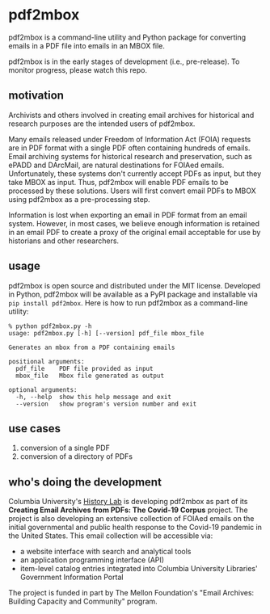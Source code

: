 # pdf2mbox
pdf2mbox is a command-line utility and Python package for converting emails in a PDF file into emails in an MBOX file. 

pdf2mbox is in the early stages of development (i.e., pre-release). To monitor progress, please watch this repo.

## motivation
Archivists and others involved in creating email archives for historical and research purposes are the intended users of pdf2mbox. 

Many emails released under Freedom of Information Act (FOIA) requests are in PDF format with a single PDF often containing hundreds of emails. Email archiving systems for historical research and preservation, such as ePADD and DArcMail, are natural destinations for FOIAed emails. Unfortunately, these systems don't currently accept PDFs as input, but they take MBOX as input. Thus, pdf2mbox will enable PDF emails to be processed by these solutions. Users will first convert email PDFs to MBOX using pdf2mbox as a pre-processing step.

Information is lost when exporting an email in PDF format from an email system. However, in most cases, we believe enough information is retained in an email PDF to create a proxy of the original email acceptable for use by historians and other researchers.

## usage
pdf2mbox is open source and distributed under the MIT license. Developed in Python, pdf2mbox will be available as a PyPI package and installable via `pip install pdf2mbox`. Here is how to run pdf2mbox as a command-line utility: 
```
% python pdf2mbox.py -h
usage: pdf2mbox.py [-h] [--version] pdf_file mbox_file

Generates an mbox from a PDF containing emails

positional arguments:
  pdf_file    PDF file provided as input
  mbox_file   Mbox file generated as output

optional arguments:
  -h, --help  show this help message and exit
  --version   show program's version number and exit
```
  
## use cases
1. conversion of a single PDF
2. conversion of a directory of PDFs 

## who's doing the development
Columbia University's [History Lab](http://history-lab.org) is developing pdf2mbox as part of its **Creating Email Archives from PDFs: The Covid-19 Corpus** project.  The project is also developing an extensive collection of FOIAed emails on the initial governmental and public health response to the Covid-19 pandemic in the United States. This email collection will be accessible via: 
- a website interface with search and analytical tools
- an application programming interface (API)
- item-level catalog entries integrated into Columbia University Libraries' Government Information Portal

The project is funded in part by The Mellon Foundation's "Email Archives: Building Capacity and Community" program.
